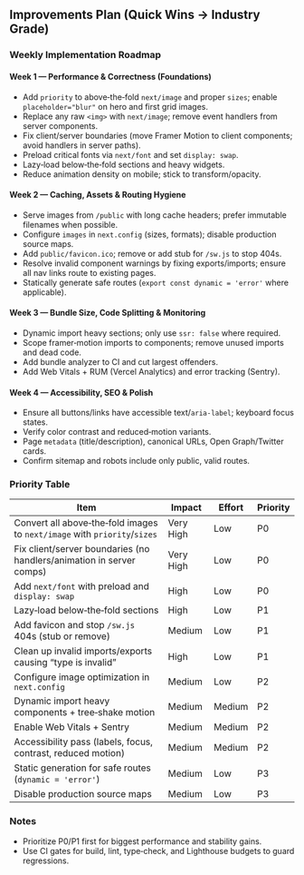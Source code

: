 ## Improvements Plan (Quick Wins → Industry Grade)

### Weekly Implementation Roadmap

#### Week 1 — Performance & Correctness (Foundations)
- Add `priority` to above‑the‑fold `next/image` and proper `sizes`; enable `placeholder="blur"` on hero and first grid images.
- Replace any raw `<img>` with `next/image`; remove event handlers from server components.
- Fix client/server boundaries (move Framer Motion to client components; avoid handlers in server paths).
- Preload critical fonts via `next/font` and set `display: swap`.
- Lazy‑load below‑the‑fold sections and heavy widgets.
- Reduce animation density on mobile; stick to transform/opacity.

#### Week 2 — Caching, Assets & Routing Hygiene
- Serve images from `/public` with long cache headers; prefer immutable filenames when possible.
- Configure `images` in `next.config` (sizes, formats); disable production source maps.
- Add `public/favicon.ico`; remove or add stub for `/sw.js` to stop 404s.
- Resolve invalid component warnings by fixing exports/imports; ensure all nav links route to existing pages.
- Statically generate safe routes (`export const dynamic = 'error'` where applicable).

#### Week 3 — Bundle Size, Code Splitting & Monitoring
- Dynamic import heavy sections; only use `ssr: false` where required.
- Scope framer‑motion imports to components; remove unused imports and dead code.
- Add bundle analyzer to CI and cut largest offenders.
- Add Web Vitals + RUM (Vercel Analytics) and error tracking (Sentry).

#### Week 4 — Accessibility, SEO & Polish
- Ensure all buttons/links have accessible text/`aria-label`; keyboard focus states.
- Verify color contrast and reduced‑motion variants.
- Page `metadata` (title/description), canonical URLs, Open Graph/Twitter cards.
- Confirm sitemap and robots include only public, valid routes.

### Priority Table

| Item | Impact | Effort | Priority |
| --- | --- | --- | --- |
| Convert all above‑the‑fold images to `next/image` with `priority`/`sizes` | Very High | Low | P0 |
| Fix client/server boundaries (no handlers/animation in server comps) | Very High | Low | P0 |
| Add `next/font` with preload and `display: swap` | High | Low | P0 |
| Lazy‑load below‑the‑fold sections | High | Low | P1 |
| Add favicon and stop `/sw.js` 404s (stub or remove) | Medium | Low | P1 |
| Clean up invalid imports/exports causing “type is invalid” | High | Low | P1 |
| Configure image optimization in `next.config` | Medium | Low | P2 |
| Dynamic import heavy components + tree‑shake motion | Medium | Medium | P2 |
| Enable Web Vitals + Sentry | Medium | Medium | P2 |
| Accessibility pass (labels, focus, contrast, reduced motion) | Medium | Medium | P2 |
| Static generation for safe routes (`dynamic = 'error'`) | Medium | Low | P3 |
| Disable production source maps | Medium | Low | P3 |

### Notes
- Prioritize P0/P1 first for biggest performance and stability gains.
- Use CI gates for build, lint, type‑check, and Lighthouse budgets to guard regressions.


